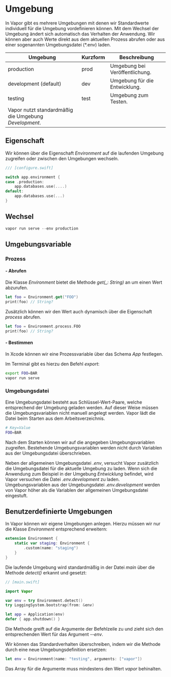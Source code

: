 # Umgebung

In Vapor gibt es mehrere Umgebungen mit denen wir Standardwerte individuell für die Umgebung vordefinieren können. Mit dem Wechsel der Umgebung ändert sich automatisch das Verhalten der Anwendung. Wir können aber auch Werte direkt aus dem aktuellen Prozess abrufen oder aus einer sogenannten Umgebungsdatei (*.env) laden.

| Umgebung              | Kurzform   | Beschreibung                                |
|-----------------------|------------|---------------------------------------------|
| production            | prod       | Umgebung bei Veröffentlichung.              |
| development (default) | dev        | Umgebung für die Entwicklung.               |
| testing               | test       | Umgebung zum Testen.                        |
| Vapor nutzt standardmäßig die Umgebung _Development_.                            |

## Eigenschaft

Wir können über die Eigenschaft _Environment_ auf die laufenden Umgebung zugreifen oder zwischen den Umgebungen wechseln.

```swift
/// [configure.swift]

switch app.environment {
case .production:
    app.databases.use(....)
default:
    app.databases.use(...)
}
```

## Wechsel

```swift
vapor run serve --env production
```

## Umgebungsvariable

### Prozess

#### - Abrufen

Die Klasse _Environment_ bietet die Methode *get(_: String)* an um einen Wert abzurufen.

```swift
let foo = Environment.get("FOO")
print(foo) // String?
```

Zusätzlich können wir den Wert auch dynamisch über die Eigenschaft _process_ abrufen.

```swift
let foo = Environment.process.FOO
print(foo) // String?
```

#### - Bestimmen

In Xcode können wir eine Prozessvariable über das Schema _App_ festlegen. 

Im Terminal gibt es hierzu den Befehl _export_:

```sh
export FOO=BAR
vapor run serve
```

### Umgebungsdatei

Eine Umgebungsdatei besteht aus Schlüssel-Wert-Paare, welche entsprechend der Umgebung geladen werden. Auf dieser Weise müssen die Umgebungsvariablen nicht manuell angelegt werden. Vapor lädt die Datei beim Starten aus dem Arbeitsverzeichnis.

```sh
# Key=Value
FOO=BAR
```

Nach dem Starten können wir auf die angegeben Umgebungsvariablen zugreifen. Bestehende Umgebungsvariablen werden nicht durch Variablen aus der Umgebungsdatei überschrieben.

Neben der allgemeinen Umgebungsdatei _.env_, versucht Vapor zusätzlich die Umgebungsdatei für die aktuelle Umgebung zu laden. Wenn sich die Anwendung zum Beispiel in der Umgebung _Entwicklung_ befindet, wird Vapor versuchen die Datei _.env.development_ zu laden. Umgebungsvariablen aus der Umgebungsdatei _.env.development_ werden von Vapor höher als die Variablen der allgemeinen Umgebungsdatei eingestuft.

##  Benutzerdefinierte Umgebungen

In Vapor können wir eigene Umgebungen anlegen. Hierzu müssen wir nur die Klasse _Environment_  entsprechend erweitern:

```swift
extension Environment {
    static var staging: Environment {
        .custom(name: "staging")
    }
}
```

Die laufende Umgebung wird standardmäßig in der Datei _main_ über die Methode _detect()_ erkannt und gesetzt:

```swift
// [main.swift]

import Vapor

var env = try Environment.detect()
try LoggingSystem.bootstrap(from: &env)

let app = Application(env)
defer { app.shutdown() }
```

Die Methode greift auf die Argumente der Befehlzeile zu und zieht sich den entsprechenden Wert für das Argument _--env_. 

Wir können das Standardverhalten überschreiben, indem wir die Methode durch eine neue Umgebungsdefinition ersetzen:

```swift
let env = Environment(name: "testing", arguments: ["vapor"])
```

Das Array für die Argumente muss mindestens den Wert _vapor_ behinalten.